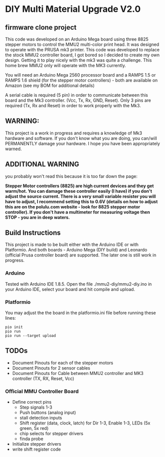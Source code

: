 DIY Multi Material Upgrade V2.0
==========================
firmware clone project
--------------------------------

This code was developed on an Arduino Mega board using three 8825 stepper motors to control the MMU2 multi-color print head. 
It was designed to operate with the PRUSA mk3 printer.  This code was developed to replace the stock MMU2 controller board, I got bored so I decided to create my own design.  Getting it to play nicely with the mk3 was quite a challenge.  This home brew MMU2 only will operate with the MK3 currently.

You will need an Arduino Mega 2560 processor board and a RAMPS 1.5 or RAMPS 1.6 shield (for the stepper motor controllers) - both are available on Amazon (see my BOM for additional details)

A serial cable is required (5 pin) in order to communicate between this board and the Mk3 controller.  (Vcc, Tx, Rx, GND, Reset).  Only 3 pins are required (Tx, Rx and Reset) in order to work properly with the Mk3.


## WARNING:  
This project is a work in progress and requires a knowledge of Mk3 hardware and software.  If you don't know what you are doing, you can/will PERMANENTLY damage your hardware.  I hope you have been appropriately warned.
          
## ADDITIONAL WARNING
you probably won't read this because it is too far down the page:

**Stepper Motor controllers (8825) are high current devices and they get warm/hot.  You can damage these controller easily
(I have) if you don't adjust the source current.  There is a very small variable resister you will have to adjust, I 
recommend setting this to 0.6V (details on how to adjust this are on the polulu.com website - look for 8825 stepper 
motor controller).  If you don't have a multimeter for measuring voltage then STOP - you are in deep waters.**

## Build Instructions
This project is made to be built either with the Arduino IDE or with Platformio. And both boards - Arduino Mega (DIY build) and Leonardo (official Prusa controller board) are supported. The later one is still work in progress. 

### Arduino
Tested with Arduino IDE 1.8.5. Open the file ./mmu2-diy/mmu2-diy.ino in your Arduino IDE, select your board and hit compile and upload.

### Platformio
You may adjust the the board in the platformio.ini file before running these lines:
```
pio init
pio run
pio run --target upload
```

## TODOs
* Document Pinouts for each of the stepper motors
* Document Pinouts for 2 sensor cables
* Document Pinouts for Cable between MMU2 controller and MK3 controller (TX, RX, Reset, Vcc)

### Official MMU Controller Board
* Define correct pins
  * Step signals 1-3
  * Push buttons (analog input)
  * stall detection inputs
  * Shift register (data, clock, latch)
    for Dir 1-3, Enable 1-3, LEDs (5x green, 5x red)
  * chip selects for stepper drivers
  * finda probe
* Initialize stepper drivers
* write shift register code
